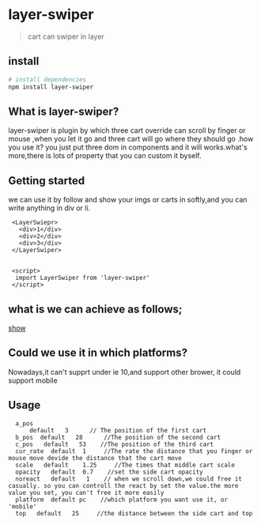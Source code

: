 # layer-swiper

> cart can swiper in layer

## install

``` bash
# install dependencies
npm install layer-swiper
```

## What is layer-swiper?
  layer-swiper is plugin by which three cart override can scroll by finger or mouse ,when you let it go and three cart will go where they should go .how you use it? you just put three dom in components and it will works.what's more,there is lots of property that you can custom it byself.
## Getting started
  we can use it by follow and show your imgs or carts in softly,and you can write anything in div or li.
  ```
   <LayerSwiepr>
     <div>1</div>
     <div>2</div>
     <div>3</div>
   </LayerSwiper>

   
   <script>
    import LayerSwiper from 'layer-swiper'
   </script>
   ```
## what is we can achieve as follows;
[show](https://github.com/XiaoQueXinggg/layer-swiper/blob/master/src/assets/show.gif)
## Could we use it in which platforms?
  Nowadays,it can't supprt under ie 10,and support other brower,
  it could support mobile
## Usage
```
  a_pos
      default   3      // The position of the first cart  
  b_pos  default   28      //The position of the second cart   
  c_pos   default   53    //The position of the third cart  
  cur_rate  default  1     //The rate the distance that you finger or mouse move devide the distance that the cart move   
  scale   default    1.25     //The times that middle cart scale   
  opacity   default  0.7    //set the side cart opacity   
  noreact   default   1    // when we scroll down,we could free it casually. so you can controll the react by set the value.the more value you set, you can't free it more easily  
  platform  default pc    //which platform you want use it, or 'mobile'  
  top   default   25     //the distance between the side cart and top
  ```
